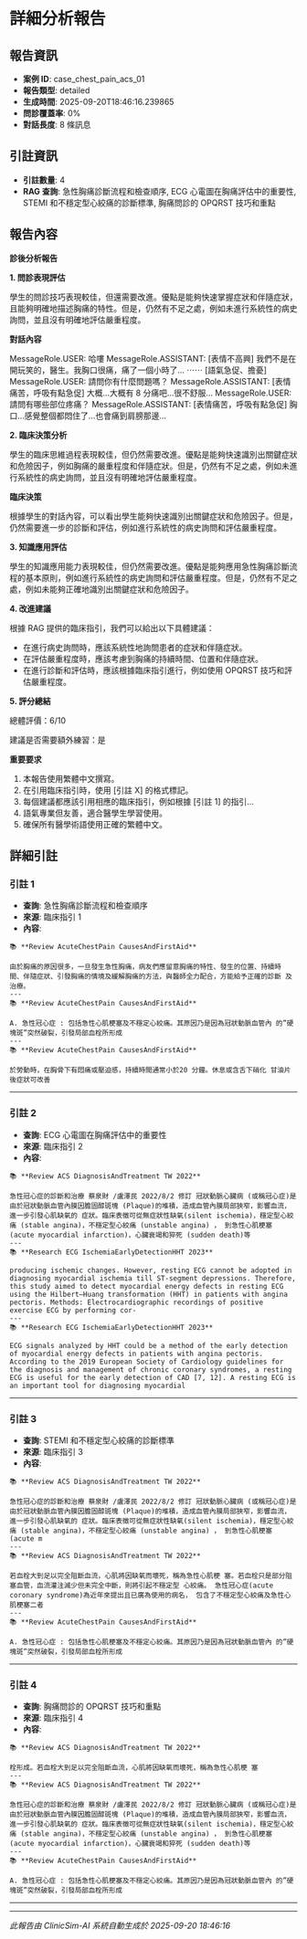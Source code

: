 # 詳細分析報告

## 報告資訊
- **案例 ID**: case_chest_pain_acs_01
- **報告類型**: detailed
- **生成時間**: 2025-09-20T18:46:16.239865
- **問診覆蓋率**: 0%
- **對話長度**: 8 條訊息


## 引註資訊
- **引註數量**: 4
- **RAG 查詢**: 急性胸痛診斷流程和檢查順序, ECG 心電圖在胸痛評估中的重要性, STEMI 和不穩定型心絞痛的診斷標準, 胸痛問診的 OPQRST 技巧和重點


## 報告內容

**診後分析報告**

**1. 問診表現評估**

學生的問診技巧表現較佳，但還需要改進。優點是能夠快速掌握症狀和伴隨症狀，且能夠明確地描述胸痛的特性。但是，仍然有不足之處，例如未進行系統性的病史詢問，並且沒有明確地評估嚴重程度。

**對話內容**

MessageRole.USER: 哈嘍
MessageRole.ASSISTANT: [表情不高興] 我們不是在開玩笑的，醫生。我胸口很痛，痛了一個小時了... ⋯⋯ [語氣急促、擔憂]
MessageRole.USER: 請問你有什麼問題嗎？
MessageRole.ASSISTANT: [表情痛苦，呼吸有點急促] 大概…大概有 8 分痛吧…很不舒服…
MessageRole.USER: 請問有哪些部位疼痛？
MessageRole.ASSISTANT: [表情痛苦，呼吸有點急促] 胸口…感覺整個都悶住了…也會痛到肩膀那邊…

**2. 臨床決策分析**

學生的臨床思維過程表現較佳，但仍然需要改進。優點是能夠快速識別出關鍵症狀和危險因子，例如胸痛的嚴重程度和伴隨症狀。但是，仍然有不足之處，例如未進行系統性的病史詢問，並且沒有明確地評估嚴重程度。

**臨床決策**

根據學生的對話內容，可以看出學生能夠快速識別出關鍵症狀和危險因子。但是，仍然需要進一步的診斷和評估，例如進行系統性的病史詢問和評估嚴重程度。

**3. 知識應用評估**

學生的知識應用能力表現較佳，但仍然需要改進。優點是能夠應用急性胸痛診斷流程的基本原則，例如進行系統性的病史詢問和評估嚴重程度。但是，仍然有不足之處，例如未能夠正確地識別出關鍵症狀和危險因子。

**4. 改進建議**

根據 RAG 提供的臨床指引，我們可以給出以下具體建議：

* 在進行病史詢問時，應該系統性地詢問患者的症狀和伴隨症狀。
* 在評估嚴重程度時，應該考慮到胸痛的持續時間、位置和伴隨症狀。
* 在進行診斷和評估時，應該根據臨床指引進行，例如使用 OPQRST 技巧和評估嚴重程度。

**5. 評分總結**

總體評價：6/10

建議是否需要額外練習：是

**重要要求**

1. 本報告使用繁體中文撰寫。
2. 在引用臨床指引時，使用 [引註 X] 的格式標記。
3. 每個建議都應該引用相應的臨床指引，例如根據 [引註 1] 的指引...
4. 語氣專業但友善，適合醫學生學習使用。
5. 確保所有醫學術語使用正確的繁體中文。


## 詳細引註

### 引註 1
- **查詢**: 急性胸痛診斷流程和檢查順序
- **來源**: 臨床指引 1
- **內容**: 
```
📚 **Review AcuteChestPain CausesAndFirstAid**

由於胸痛的原因很多，一旦發生急性胸痛，病友們應留意胸痛的特性、發生的位置、持續時 間、伴隨症狀、引發胸痛的情境及緩解胸痛的方法，與醫師全力配合，方能給予正確的診斷 及治療。
---
📚 **Review AcuteChestPain CausesAndFirstAid**

A. 急性冠心症 : 包括急性心肌梗塞及不穩定心絞痛。其原因乃是因為冠狀動脈血管內 的”硬塊斑”突然破裂，引發局部血栓所形成
---
📚 **Review AcuteChestPain CausesAndFirstAid**

於勞動時，在胸骨下有悶痛或壓迫感，持續時間通常小於20 分鐘。休息或含舌下硝化 甘油片後症狀可改善
```

---
### 引註 2
- **查詢**: ECG 心電圖在胸痛評估中的重要性
- **來源**: 臨床指引 2
- **內容**: 
```
📚 **Review ACS DiagnosisAndTreatment TW 2022**

急性冠心症的診斷和治療 蔡泉財 /盧澤民 2022/8/2 修訂 冠狀動脈心臟病 (或稱冠心症)是由於冠狀動脈血管內膜因膽固醇斑塊 (Plaque)的堆積，造成血管內膜局部狹窄，影響血流，進一步引發心肌缺氧的 症狀。臨床表徵可從無症狀性缺氧(silent ischemia)，穩定型心絞痛 (stable angina)，不穩定型心絞痛 (unstable angina) ， 到急性心肌梗塞 (acute myocardial infarction)，心臟衰竭和猝死 (sudden death)等
---
📚 **Research ECG IschemiaEarlyDetectionHHT 2023**

producing ischemic changes. However, resting ECG cannot be adopted in diagnosing myocardial ischemia till ST-segment depressions. Therefore, this study aimed to detect myocardial energy defects in resting ECG using the Hilbert–Huang transformation (HHT) in patients with angina pectoris. Methods: Electrocardiographic recordings of positive exercise ECG by performing cor‑
---
📚 **Research ECG IschemiaEarlyDetectionHHT 2023**

ECG signals analyzed by HHT could be a method of the early detection of myocardial energy defects in patients with angina pectoris. According to the 2019 European Society of Cardiology guidelines for the diagnosis and management of chronic coronary syndromes, a resting ECG is useful for the early detection of CAD [7, 12]. A resting ECG is an important tool for diagnosing myocardial
```

---
### 引註 3
- **查詢**: STEMI 和不穩定型心絞痛的診斷標準
- **來源**: 臨床指引 3
- **內容**: 
```
📚 **Review ACS DiagnosisAndTreatment TW 2022**

急性冠心症的診斷和治療 蔡泉財 /盧澤民 2022/8/2 修訂 冠狀動脈心臟病 (或稱冠心症)是由於冠狀動脈血管內膜因膽固醇斑塊 (Plaque)的堆積，造成血管內膜局部狹窄，影響血流，進一步引發心肌缺氧的 症狀。臨床表徵可從無症狀性缺氧(silent ischemia)，穩定型心絞痛 (stable angina)，不穩定型心絞痛 (unstable angina) ， 到急性心肌梗塞 (acute m
---
📚 **Review ACS DiagnosisAndTreatment TW 2022**

若血栓大到足以完全阻斷血流，心肌將因缺氧而壞死，稱為急性心肌梗 塞。若血栓只是部分阻塞血管，血流灌注減少但未完全中斷，則將引起不穩定型 心絞痛。 急性冠心症(acute coronary syndrome)為近年來提出且已廣為使用的病名， 包含了不穩定型心絞痛及急性心肌梗塞二者
---
📚 **Review AcuteChestPain CausesAndFirstAid**

A. 急性冠心症 : 包括急性心肌梗塞及不穩定心絞痛。其原因乃是因為冠狀動脈血管內 的”硬塊斑”突然破裂，引發局部血栓所形成
```

---
### 引註 4
- **查詢**: 胸痛問診的 OPQRST 技巧和重點
- **來源**: 臨床指引 4
- **內容**: 
```
📚 **Review ACS DiagnosisAndTreatment TW 2022**

栓形成。若血栓大到足以完全阻斷血流，心肌將因缺氧而壞死，稱為急性心肌梗 塞
---
📚 **Review ACS DiagnosisAndTreatment TW 2022**

急性冠心症的診斷和治療 蔡泉財 /盧澤民 2022/8/2 修訂 冠狀動脈心臟病 (或稱冠心症)是由於冠狀動脈血管內膜因膽固醇斑塊 (Plaque)的堆積，造成血管內膜局部狹窄，影響血流，進一步引發心肌缺氧的 症狀。臨床表徵可從無症狀性缺氧(silent ischemia)，穩定型心絞痛 (stable angina)，不穩定型心絞痛 (unstable angina) ， 到急性心肌梗塞 (acute myocardial infarction)，心臟衰竭和猝死 (sudden death)等
---
📚 **Review AcuteChestPain CausesAndFirstAid**

A. 急性冠心症 : 包括急性心肌梗塞及不穩定心絞痛。其原因乃是因為冠狀動脈血管內 的”硬塊斑”突然破裂，引發局部血栓所形成
```

---


---
*此報告由 ClinicSim-AI 系統自動生成於 2025-09-20 18:46:16*
